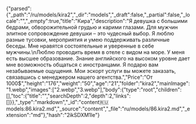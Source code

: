 {"parsed":{"_path":"/ru/models/kira2","_dir":"models","_draft":false,"_partial":false,"_locale":"","_empty":true,"title":"Кира","description":"Я девушка с большими бедрами, обворожительной грудью и карими глазами.  Для мужчин элитное сопровождение девушки – это чудесный выбор. Я люблю разные тусовки, мероприятия и умею поддерживать различные беседы.  Мне нравятся состоятельные и уверенные в себе мужчины.\nЛюблю проводить время в отеле с видом на море. У меня есть высшее образование. Знание английского на высоком уровне дает мне возможность общаться с иностранцами. Я подарю вам незабываемые ощущения. Мои эскорт услуги вы можете заказать, связавшись с менеджером нашего агентства.","Price":"От 1000$","height":"176","weight":"50","age":"21","folder":"kira2","mainImage":"1.webp","images":["2.webp","3.webp"],"body":{"type":"root","children":[],"toc":{"title":"","searchDepth":2,"depth":2,"links":[]}},"_type":"markdown","_id":"content:ru:models:86.kira2.md","_source":"content","_file":"ru/models/86.kira2.md","_extension":"md"},"hash":"2ikSDXM1le"}